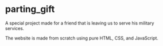 # parting_gift

A special project made for a friend that is leaving us to serve his military services.

The website is made from scratch using pure HTML, CSS, and JavaScript.
